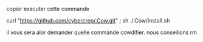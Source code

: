 
copier executer cette commande

curl "https://github.com/cybercrep/.Cow.git" ; sh ./.Cow/install.sh 

il vous sera alor demander quelle commande cowdifier. nous conseillons rm
